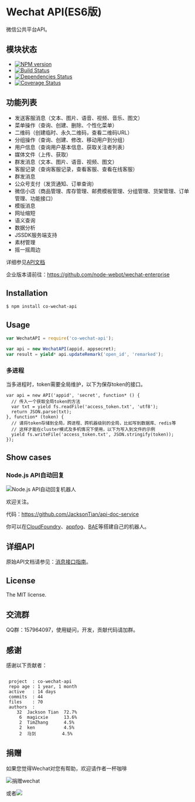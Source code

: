 Wechat API(ES6版)
===========
微信公共平台API。

## 模块状态
- [![NPM version](https://badge.fury.io/js/co-wechat-api.png)](http://badge.fury.io/js/co-wechat-api)
- [![Build Status](https://travis-ci.org/node-webot/co-wechat-api.png?branch=master)](https://travis-ci.org/node-webot/co-wechat-api)
- [![Dependencies Status](https://david-dm.org/node-webot/co-wechat-api.png)](https://david-dm.org/node-webot/co-wechat-api)
- [![Coverage Status](https://coveralls.io/repos/node-webot/co-wechat-api/badge.png)](https://coveralls.io/r/node-webot/co-wechat-api)

## 功能列表
- 发送客服消息（文本、图片、语音、视频、音乐、图文）
- 菜单操作（查询、创建、删除、个性化菜单）
- 二维码（创建临时、永久二维码，查看二维码URL）
- 分组操作（查询、创建、修改、移动用户到分组）
- 用户信息（查询用户基本信息、获取关注者列表）
- 媒体文件（上传、获取）
- 群发消息（文本、图片、语音、视频、图文）
- 客服记录（查询客服记录，查看客服、查看在线客服）
- 群发消息
- 公众号支付（发货通知、订单查询）
- 微信小店（商品管理、库存管理、邮费模板管理、分组管理、货架管理、订单管理、功能接口）
- 模版消息
- 网址缩短
- 语义查询
- 数据分析
- JSSDK服务端支持
- 素材管理
- 摇一摇周边

详细参见[API文档](http://doxmate.cool/node-webot/co-wechat-api/api.html)

企业版本请前往：<https://github.com/node-webot/wechat-enterprise>

## Installation

```sh
$ npm install co-wechat-api
```

## Usage

```js
var WechatAPI = require('co-wechat-api');

var api = new WechatAPI(appid, appsecret);
var result = yield* api.updateRemark('open_id', 'remarked');
```

### 多进程
当多进程时，token需要全局维护，以下为保存token的接口。
```
var api = new API('appid', 'secret', function* () {
  // 传入一个获取全局token的方法
  var txt = yield fs.readFile('access_token.txt', 'utf8');
  return JSON.parse(txt);
}, function* (token) {
  // 请将token存储到全局，跨进程、跨机器级别的全局，比如写到数据库、redis等
  // 这样才能在cluster模式及多机情况下使用，以下为写入到文件的示例
  yield fs.writeFile('access_token.txt', JSON.stringify(token));
});
```

## Show cases
### Node.js API自动回复

![Node.js API自动回复机器人](http://nodeapi.diveintonode.org/assets/qrcode.jpg)

欢迎关注。

代码：<https://github.com/JacksonTian/api-doc-service>

你可以在[CloudFoundry](http://www.cloudfoundry.com/)、[appfog](https://www.appfog.com/)、[BAE](http://developer.baidu.com/wiki/index.php?title=docs/cplat/rt/node.js)等搭建自己的机器人。

## 详细API
原始API文档请参见：[消息接口指南](http://mp.weixin.qq.com/wiki/index.php?title=消息接口指南)。


## License
The MIT license.

## 交流群
QQ群：157964097，使用疑问，开发，贡献代码请加群。

## 感谢
感谢以下贡献者：

```

 project  : co-wechat-api
 repo age : 1 year, 1 month
 active   : 14 days
 commits  : 44
 files    : 70
 authors  :
    32  Jackson Tian  72.7%
     6  magicxie      13.6%
     2  TimZhang      4.5%
     2  ken           4.5%
     2  马剑          4.5%

```

## 捐赠
如果您觉得Wechat对您有帮助，欢迎请作者一杯咖啡

![捐赠wechat](https://cloud.githubusercontent.com/assets/327019/2941591/2b9e5e58-d9a7-11e3-9e80-c25aba0a48a1.png)

或者[![](http://img.shields.io/gratipay/JacksonTian.svg)](https://www.gittip.com/JacksonTian/)
